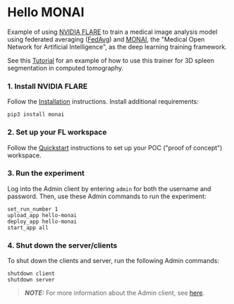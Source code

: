 # Hello MONAI

Example of using [NVIDIA FLARE](https://nvidia.github.io/NVFlare) to train a medical image analysis model using federated averaging ([FedAvg]([FedAvg](https://arxiv.org/abs/1602.05629))) and [MONAI](https://monai.io/), the "Medical Open Network for Artificial Intelligence", as the deep learning training framework.

See this [Tutorial](https://github.com/Project-MONAI/tutorials/tree/master/federated_learning/nvflare/nvflare_spleen_example) for an example of how to use this trainer for 3D spleen segmentation in computed tomography.

### 1. Install NVIDIA FLARE

Follow the [Installation](https://nvidia.github.io/NVFlare/installation.html) instructions.
Install additional requirements:

```
pip3 install monai
```

### 2. Set up your FL workspace

Follow the [Quickstart](https://nvidia.github.io/NVFlare/quickstart.html) instructions to set up your POC ("proof of concept") workspace.

### 3. Run the experiment

Log into the Admin client by entering `admin` for both the username and password.
Then, use these Admin commands to run the experiment:

```
set_run_number 1
upload_app hello-monai
deploy_app hello-monai
start_app all
```

### 4. Shut down the server/clients

To shut down the clients and server, run the following Admin commands:
```
shutdown client
shutdown server
```

> **_NOTE:_** For more information about the Admin client, see [here](https://nvidia.github.io/NVFlare/user_guide/admin_commands.html).

